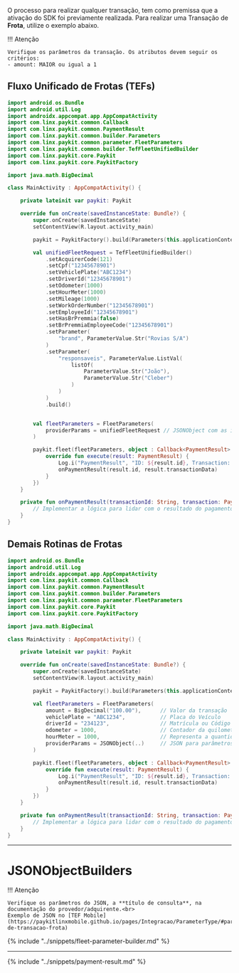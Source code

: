 O processo para realizar qualquer transação, tem como premissa que a ativação do SDK foi previamente realizada. 
Para realizar uma Transação de **Frota**, utilize o exemplo abaixo. 

!!! Atenção 

    Verifique os parâmetros da transação. Os atributos devem seguir os critérios:
    - amount: MAIOR ou igual a 1

## Fluxo Unificado de Frotas (TEFs)

```kotlin
import android.os.Bundle
import android.util.Log
import androidx.appcompat.app.AppCompatActivity
import com.linx.paykit.common.Callback
import com.linx.paykit.common.PaymentResult
import com.linx.paykit.common.builder.Parameters
import com.linx.paykit.common.parameter.FleetParameters
import com.linx.paykit.common.builder.TefFleetUnifiedBuilder
import com.linx.paykit.core.Paykit
import com.linx.paykit.core.PaykitFactory

import java.math.BigDecimal

class MainActivity : AppCompatActivity() {

    private lateinit var paykit: Paykit

    override fun onCreate(savedInstanceState: Bundle?) {
        super.onCreate(savedInstanceState)
        setContentView(R.layout.activity_main)

        paykit = PaykitFactory().build(Parameters(this.applicationContext, "Frota", PaykitId("PAYKIT_ID")))

        val unifiedFleetRequest = TefFleetUnifiedBuilder()
            .setAcquirerCode(121)
            .setCpf("12345678901")
            .setVehiclePlate("ABC1234")
            .setDriverId("12345678901")
            .setOdometer(1000)
            .setHourMeter(1000)
            .setMileage(1000)
            .setWorkOrderNumber("12345678901")
            .setEmployeeId("12345678901")
            .setHasBrPremmia(false)
            .setBrPremmiaEmployeeCode("12345678901")
            .setParameter(
                "brand", ParameterValue.Str("Rovias S/A")
            )
            .setParameter(
                "responsaveis", ParameterValue.ListVal(
                    listOf(
                        ParameterValue.Str("João"),
                        ParameterValue.Str("Cleber")
                    )
                )
            )
            .build()


        val fleetParameters = FleetParameters(
            providerParams = unifiedFleetRequest // JSONObject com as informações da transação
        )

        paykit.fleet(fleetParameters, object : Callback<PaymentResult> {
            override fun execute(result: PaymentResult) {
                Log.i("PaymentResult", "ID: ${result.id}, Transaction: ${result.transactionData}")
                onPaymentResult(result.id, result.transactionData)
            }
        })
    }

    private fun onPaymentResult(transactionId: String, transaction: PaymentResult) {
        // Implementar a lógica para lidar com o resultado do pagamento
    }
}
```

## Demais Rotinas de Frotas


```kotlin
import android.os.Bundle
import android.util.Log
import androidx.appcompat.app.AppCompatActivity
import com.linx.paykit.common.Callback
import com.linx.paykit.common.PaymentResult
import com.linx.paykit.common.builder.Parameters
import com.linx.paykit.common.parameter.FleetParameters
import com.linx.paykit.core.Paykit
import com.linx.paykit.core.PaykitFactory

import java.math.BigDecimal

class MainActivity : AppCompatActivity() {

    private lateinit var paykit: Paykit

    override fun onCreate(savedInstanceState: Bundle?) {
        super.onCreate(savedInstanceState)
        setContentView(R.layout.activity_main)

        paykit = PaykitFactory().build(Parameters(this.applicationContext, "Frota", PaykitId("PAYKIT_ID")))

        val fleetParameters = FleetParameters(
            amount = BigDecimal("100.00"),      // Valor da transação
            vehiclePlate = "ABC1234",           // Placa do Veículo
            driverId = "234123",                // Matrícula ou Código do Motorista
            odometer = 1000,                    // Contador da quilometragem percorrida pelo veículo
            hourMeter = 1000,                   // Representa a quantidade de tempo de funcionamento do veículo
            providerParams = JSONObject(..)     // JSON para parâmetros extras, utilize um JSONObjectBuilder.
        )

        paykit.fleet(fleetParameters, object : Callback<PaymentResult> {
            override fun execute(result: PaymentResult) {
                Log.i("PaymentResult", "ID: ${result.id}, Transaction: ${result.transactionData}")
                onPaymentResult(result.id, result.transactionData)
            }
        })
    }

    private fun onPaymentResult(transactionId: String, transaction: PaymentResult) {
        // Implementar a lógica para lidar com o resultado do pagamento
    }
}
```

___
# JSONObjectBuilders

!!! Atenção 

    Verifique os parâmetros do JSON, a **título de consulta**, na documentação do provedor/adquirente.<br>
    Exemplo de JSON no [TEF Mobile](https://paykitlinxmobile.github.io/pages/Integracao/ParameterType/#parametros-de-transacao-frota)

{% include "../snippets/fleet-parameter-builder.md" %}
___
{% include "../snippets/payment-result.md" %}

